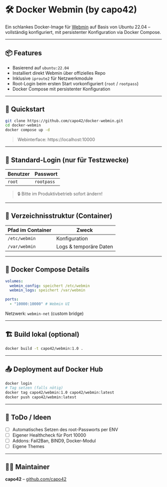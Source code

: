 # 🛠️ Docker Webmin (by capo42)

Ein schlankes Docker-Image für [Webmin](https://www.webmin.com/) auf Basis von Ubuntu 22.04 – vollständig konfiguriert, mit persistenter Konfiguration via Docker Compose.

---

## 📦 Features

- Basierend auf `ubuntu:22.04`
- Installiert direkt Webmin über offizielles Repo
- Inklusive `iproute2` für Netzwerkmodule
- Root-Login beim ersten Start vorkonfiguriert (`root` / `rootpass`)
- Docker Compose mit persistenter Konfiguration

---

## 🚀 Quickstart

```bash
git clone https://github.com/capo42/docker-webmin.git
cd docker-webmin
docker compose up -d
```

> Webinterface: https://localhost:10000

---

## 🔐 Standard-Login (nur für Testzwecke)

| Benutzer | Passwort   |
|----------|------------|
| `root`   | `rootpass` |

> 🔒 Bitte im Produktivbetrieb sofort ändern!

---

## 🔧 Verzeichnisstruktur (Container)

| Pfad im Container    | Zweck                      |
|----------------------|----------------------------|
| `/etc/webmin`        | Konfiguration              |
| `/var/webmin`        | Logs & temporäre Daten     |

---

## 🧰 Docker Compose Details

```yaml
volumes:
  webmin_config: speichert /etc/webmin
  webmin_logs: speichert /var/webmin

ports:
  - "10000:10000" # Webmin UI
```

Netzwerk: `webmin-net` (custom bridge)

---

## 🏗️ Build lokal (optional)

```bash
docker build -t capo42/webmin:1.0 .
```

---

## 📤 Deployment auf Docker Hub

```bash
docker login
# Tag setzen (falls nötig)
docker tag capo42/webmin:1.0 capo42/webmin:latest
docker push capo42/webmin:latest
```

---

## 🧼 ToDo / Ideen

- [ ] Automatisches Setzen des root-Passworts per ENV
- [ ] Eigener Healthcheck für Port 10000
- [ ] Addons: Fail2Ban, BIND9, Docker-Modul
- [ ] Eigene Themes

---

## 🧙‍♂️ Maintainer

**capo42** – [github.com/capo42](https://github.com/capo42)
